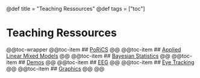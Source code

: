 @def title = "Teaching Ressources" 
@def tags = ["toc"] 
# Teaching Ressources
@@toc-wrapper
	@@toc-item ## [PoRiCS](PoRiCS) @@
	@@toc-item ## [Applied Linear Mixed Models](applied-linear-mixed-models) @@
	@@toc-item ## [Bayesian Statistics](bayesian-statistics) @@
	@@toc-item ## [Demos](demos) @@
	@@toc-item ## [EEG](eeg) @@
	@@toc-item ## [Eye Tracking](eye-tracking) @@
	@@toc-item ## [Graphics](graphics) @@
@@